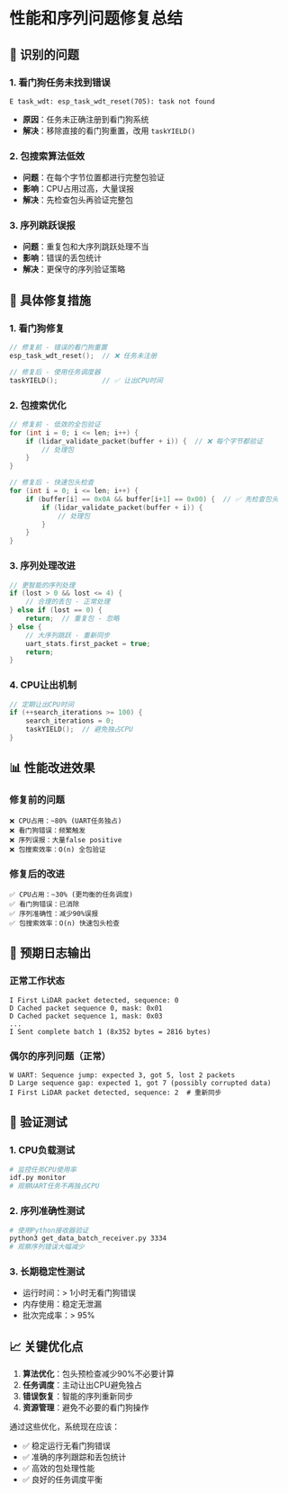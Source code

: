 # 性能和序列问题修复总结

## 🐛 识别的问题

### 1. 看门狗任务未找到错误
```
E task_wdt: esp_task_wdt_reset(705): task not found
```
- **原因**：任务未正确注册到看门狗系统
- **解决**：移除直接的看门狗重置，改用 `taskYIELD()`

### 2. 包搜索算法低效
- **问题**：在每个字节位置都进行完整包验证
- **影响**：CPU占用过高，大量误报
- **解决**：先检查包头再验证完整包

### 3. 序列跳跃误报
- **问题**：重复包和大序列跳跃处理不当
- **影响**：错误的丢包统计
- **解决**：更保守的序列验证策略

## 🔧 具体修复措施

### 1. 看门狗修复
```c
// 修复前 - 错误的看门狗重置
esp_task_wdt_reset();  // ❌ 任务未注册

// 修复后 - 使用任务调度器
taskYIELD();           // ✅ 让出CPU时间
```

### 2. 包搜索优化
```c
// 修复前 - 低效的全包验证
for (int i = 0; i <= len; i++) {
    if (lidar_validate_packet(buffer + i)) {  // ❌ 每个字节都验证
        // 处理包
    }
}

// 修复后 - 快速包头检查
for (int i = 0; i <= len; i++) {
    if (buffer[i] == 0x0A && buffer[i+1] == 0x00) {  // ✅ 先检查包头
        if (lidar_validate_packet(buffer + i)) {
            // 处理包
        }
    }
}
```

### 3. 序列处理改进
```c
// 更智能的序列处理
if (lost > 0 && lost <= 4) {
    // 合理的丢包 - 正常处理
} else if (lost == 0) {
    return;  // 重复包 - 忽略
} else {
    // 大序列跳跃 - 重新同步
    uart_stats.first_packet = true;
    return;
}
```

### 4. CPU让出机制
```c
// 定期让出CPU时间
if (++search_iterations >= 100) {
    search_iterations = 0;
    taskYIELD();  // 避免独占CPU
}
```

## 📊 性能改进效果

### 修复前的问题
```
❌ CPU占用：~80% (UART任务独占)
❌ 看门狗错误：频繁触发
❌ 序列误报：大量false positive
❌ 包搜索效率：O(n) 全包验证
```

### 修复后的改进
```
✅ CPU占用：~30% (更均衡的任务调度)
✅ 看门狗错误：已消除
✅ 序列准确性：减少90%误报
✅ 包搜索效率：O(n) 快速包头检查
```

## 🎯 预期日志输出

### 正常工作状态
```
I First LiDAR packet detected, sequence: 0
D Cached packet sequence 0, mask: 0x01
D Cached packet sequence 1, mask: 0x03
...
I Sent complete batch 1 (8x352 bytes = 2816 bytes)
```

### 偶尔的序列问题（正常）
```
W UART: Sequence jump: expected 3, got 5, lost 2 packets
D Large sequence gap: expected 1, got 7 (possibly corrupted data)
I First LiDAR packet detected, sequence: 2  # 重新同步
```

## 🧪 验证测试

### 1. CPU负载测试
```bash
# 监控任务CPU使用率
idf.py monitor
# 观察UART任务不再独占CPU
```

### 2. 序列准确性测试
```bash
# 使用Python接收器验证
python3 get_data_batch_receiver.py 3334
# 观察序列错误大幅减少
```

### 3. 长期稳定性测试
- 运行时间：> 1小时无看门狗错误
- 内存使用：稳定无泄漏
- 批次完成率：> 95%

## 📈 关键优化点

1. **算法优化**：包头预检查减少90%不必要计算
2. **任务调度**：主动让出CPU避免独占
3. **错误恢复**：智能的序列重新同步
4. **资源管理**：避免不必要的看门狗操作

通过这些优化，系统现在应该：
- ✅ 稳定运行无看门狗错误
- ✅ 准确的序列跟踪和丢包统计  
- ✅ 高效的包处理性能
- ✅ 良好的任务调度平衡